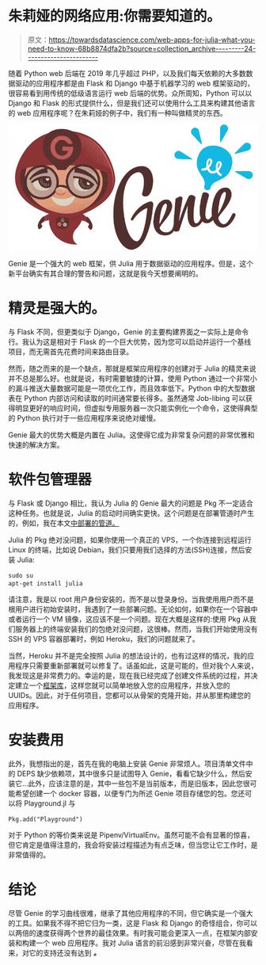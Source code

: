 # 朱莉娅的网络应用:你需要知道的。

> 原文：<https://towardsdatascience.com/web-apps-for-julia-what-you-need-to-know-68b8874dfa2b?source=collection_archive---------24----------------------->

随着 Python web 后端在 2019 年几乎超过 PHP，以及我们每天依赖的大多数数据驱动的应用程序都是由 Flask 和 Django 中基于机器学习的 web 框架驱动的，很容易看到用传统的低级语言运行 web 后端的优势。众所周知，Python 可以以 Django 和 Flask 的形式提供什么，但是我们还可以使用什么工具来构建其他语言的 web 应用程序呢？在朱莉娅的例子中，我们有一种叫做精灵的东西。

![](img/c6feab4d7d030b731ad7598fc1821d3e.png)

Genie 是一个强大的 web 框架，供 Julia 用于数据驱动的应用程序。但是，这个新平台确实有其合理的警告和问题，这就是我今天想要阐明的。

# 精灵是强大的。

与 Flask 不同，但更类似于 Django，Genie 的主要构建界面之一实际上是命令行。我认为这是相对于 Flask 的一个巨大优势，因为您可以启动并运行一个基线项目，而无需首先花费时间来路由目录。

然而，随之而来的是一个缺点，那就是框架应用程序的创建对于 Julia 的精灵来说并不总是那么好。也就是说，有时需要敏捷的计算，使用 Python 通过一个非常小的漏斗推送大量数据可能是一项优化工作，而且效率低下。Python 中的大型数据表在 Python 内部访问和读取的时间通常要长得多。虽然通常 Job-libing 可以获得明显更好的响应时间，但虚拟专用服务器一次只能实例化一个命令，这使得典型的 Python 执行对于一些应用程序来说绝对缓慢。

Genie 最大的优势大概是内置在 Julia。这使得它成为非常复杂问题的非常优雅和快速的解决方案。

# 软件包管理器

与 Flask 或 Django 相比，我认为 Julia 的 Genie 最大的问题是 Pkg 不一定适合这种任务。也就是说，Julia 的启动时间确实更快。这个问题是在部署管道时产生的，例如，我在本文[中部署的管道。](/constructing-http-data-pipelines-with-flask-27fba04fbeed?source=post_recirc---------1------------------)

Julia 的 Pkg 绝对没问题，如果你使用一个真正的 VPS，一个你连接到远程运行 Linux 的终端，比如说 Debian，我们只要用我们选择的方法(SSH)连接，然后安装 Julia:

```
sudo su
apt-get install julia
```

请注意，我是以 root 用户身份安装的，而不是以登录身份。当我使用用户而不是根用户进行初始安装时，我遇到了一些部署问题。无论如何，如果你在一个容器中或者运行一个 VM 镜像，这应该不是一个问题。现在大概是这样的:使用 Pkg 从我们服务器上的终端安装我们的包绝对没问题，这很棒。然而，当我们开始使用没有 SSH 的 VPS 容器部署时，例如 Heroku，我们的问题就来了。

当然，Heroku 并不是完全按照 Julia 的想法设计的，也有过这样的情况，我的应用程序只需要重新部署就可以修复了。话虽如此，这是可能的，但对我个人来说，我发现这是非常费力的。幸运的是，现在我已经完成了创建文件系统的过程，并决定建立一个[框架库](https://github.com/emmettgb/Genie-Skeleton)，这样您就可以简单地放入您的应用程序，并放入您的 UUIDs。因此，对于任何项目，您都可以从骨架的克隆开始，并从那里构建您的应用程序。

# 安装费用

此外，我想指出的是，首先在我的电脑上安装 Genie 非常烦人。项目清单文件中的 DEPS 缺少依赖项，其中很多只是试图导入 Genie，看看它缺少什么，然后安装它…此外，应该注意的是，其中一些包不是当前版本，而是旧版本，因此您很可能希望创建一个 docker 容器，以便专门为所述 Genie 项目存储您的包。您还可以将 Playground.jl 与

```
Pkg.add("Playground")
```

对于 Python 的等价类来说是 Pipenv/VirtualEnv。虽然可能不会有显著的惊喜，但它肯定是值得注意的，我会将安装过程描述为有点乏味，但当您让它工作时，是非常值得的。

# 结论

尽管 Genie 的学习曲线很难，继承了其他应用程序的不同，但它确实是一个强大的工具。如果我不得不把它归为一类，这是 Flask 和 Django 的奇怪组合，你可以以两倍的速度获得两个世界的最佳效果。有时我可能会更深入一点，在框架内部安装和构建一个 web 应用程序。我对 Julia 语言的前沿感到非常兴奋，尽管在我看来，对它的支持还没有达到 ***。***